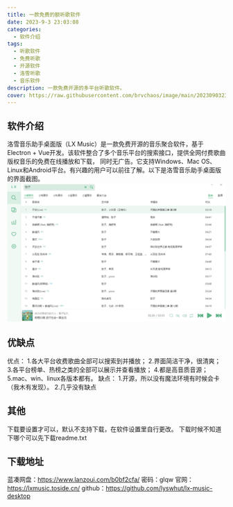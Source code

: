 ```yaml
---
title: 一款免费的额听歌软件
date: 2023-9-3 23:03:08
categories:
  - 软件介绍
tags:
  - 听歌软件
  - 免费听歌
  - 开源软件
  - 洛雪听歌
  - 音乐软件
description: 一款免费开源的多平台听歌软件。
cover: https://raw.githubusercontent.com/brvchaos/image/main/20230903230752.png
---
```


## 软件介绍
洛雪音乐助手桌面版（LX Music）是一款免费开源的音乐聚合软件，基于Electron + Vue开发。该软件整合了多个音乐平台的搜索接口，提供全网付费歌曲版权音乐的免费在线播放和下载，
同时无广告。它支持Windows、Mac OS、Linux和Android平台。有兴趣的用户可以前往了解。以下是洛雪音乐助手桌面版的界面截图。
![](https://raw.githubusercontent.com/brvchaos/image/main/20230903230954.png)

## 优缺点
优点：
1.各大平台收费歌曲全部可以搜索到并播放；
2.界面简洁干净，很清爽；
3.各平台榜单、热榜之类的全部可以展示并查看播放；
4.都是高音质音源；
5.mac、win、linux各版本都有。
缺点：
1.开源，所以没有魔法环境有时候会卡（我木有发现）。
2.几乎没有缺点
## 其他
下载要设置才可以，默认不支持下载，在软件设置里自行更改。
下载时候不知道下哪个可以先下载readme.txt
## 下载地址
蓝凑网盘：https://www.lanzoui.com/b0bf2cfa/   密码：glqw
官网：https://lxmusic.toside.cn/
github：https://github.com/lyswhut/lx-music-desktop
